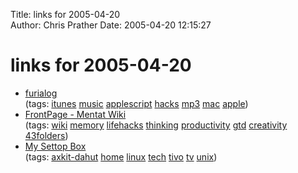 Title: links for 2005-04-20  
Author: Chris Prather
Date: 2005-04-20 12:15:27

# links for 2005-04-20
<ul class="delicious">
	<li>
		<div class="delicious-link"><a href="http://furia.com/log/index.html#log0082">furialog</a></div>
		<div class="delicious-tags">(tags: <a href="http://del.icio.us/perigrin/itunes">itunes</a> <a href="http://del.icio.us/perigrin/music">music</a> <a href="http://del.icio.us/perigrin/applescript">applescript</a> <a href="http://del.icio.us/perigrin/hacks">hacks</a> <a href="http://del.icio.us/perigrin/mp3">mp3</a> <a href="http://del.icio.us/perigrin/mac">mac</a> <a href="http://del.icio.us/perigrin/apple">apple</a>)</div>
	</li>
	<li>
		<div class="delicious-link"><a href="http://www.ludism.org/mentat/">FrontPage - Mentat Wiki</a></div>
		<div class="delicious-tags">(tags: <a href="http://del.icio.us/perigrin/wiki">wiki</a> <a href="http://del.icio.us/perigrin/memory">memory</a> <a href="http://del.icio.us/perigrin/lifehacks">lifehacks</a> <a href="http://del.icio.us/perigrin/thinking">thinking</a> <a href="http://del.icio.us/perigrin/productivity">productivity</a> <a href="http://del.icio.us/perigrin/gtd">gtd</a> <a href="http://del.icio.us/perigrin/creativity">creativity</a> <a href="http://del.icio.us/perigrin/43folders">43folders</a>)</div>
	</li>
	<li>
		<div class="delicious-link"><a href="http://www.mysettopbox.tv/knoppmyth.html">My Settop Box</a></div>
		<div class="delicious-tags">(tags: <a href="http://del.icio.us/perigrin/axkit-dahut">axkit-dahut</a> <a href="http://del.icio.us/perigrin/home">home</a> <a href="http://del.icio.us/perigrin/linux">linux</a> <a href="http://del.icio.us/perigrin/tech">tech</a> <a href="http://del.icio.us/perigrin/tivo">tivo</a> <a href="http://del.icio.us/perigrin/tv">tv</a> <a href="http://del.icio.us/perigrin/unix">unix</a>)</div>
	</li>
</ul>

